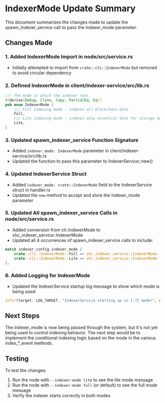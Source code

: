 # IndexerMode Update Summary

This document summarizes the changes made to update the spawn_indexer_service call to pass the indexer_mode parameter.

## Changes Made

### 1. Added IndexerMode Import in node/src/service.rs
- Initially attempted to import from `crate::cli::IndexerMode` but removed to avoid circular dependency

### 2. Defined IndexerMode in client/indexer-service/src/lib.rs
```rust
/// The mode in which the indexer runs.
#[derive(Debug, Clone, Copy, PartialEq, Eq)]
pub enum IndexerMode {
    /// Full indexing mode - indexes all blockchain data
    Full,
    /// Lite indexing mode - indexes only essential data for storage operations
    Lite,
}
```

### 3. Updated spawn_indexer_service Function Signature
- Added `indexer_mode: IndexerMode` parameter in client/indexer-service/src/lib.rs
- Updated the function to pass this parameter to IndexerService::new()

### 4. Updated IndexerService Struct
- Added `indexer_mode: crate::IndexerMode` field to the IndexerService struct in handler.rs
- Updated the `new` method to accept and store the indexer_mode parameter

### 5. Updated All spawn_indexer_service Calls in node/src/service.rs
- Added conversion from cli::IndexerMode to shc_indexer_service::IndexerMode
- Updated all 4 occurrences of spawn_indexer_service calls to include:
```rust
match indexer_config.indexer_mode {
    crate::cli::IndexerMode::Full => shc_indexer_service::IndexerMode::Full,
    crate::cli::IndexerMode::Lite => shc_indexer_service::IndexerMode::Lite,
},
```

### 6. Added Logging for IndexerMode
- Updated the IndexerService startup log message to show which mode is being used:
```rust
info!(target: LOG_TARGET, "IndexerService starting up in {:?} mode!", self.actor.indexer_mode);
```

## Next Steps

The indexer_mode is now being passed through the system, but it's not yet being used to control indexing behavior. The next step would be to implement the conditional indexing logic based on the mode in the various index_*_event methods.

## Testing

To test the changes:
1. Run the node with `--indexer-mode lite` to see the lite mode message
2. Run the node with `--indexer-mode full` (or default) to see the full mode message
3. Verify the indexer starts correctly in both modes